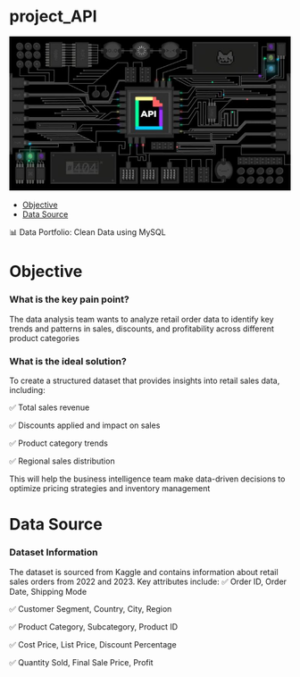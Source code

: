 # project_API

![ API ](images/download.jpg)

- [Objective](#objective)
- [Data Source](#data-source)

📊 Data Portfolio: Clean Data using MySQL
 # Objective
### What is the key pain point?
The data analysis team wants to analyze retail order data to identify key trends and patterns in sales, discounts, and profitability across different product categories

### What is the ideal solution?

To create a structured dataset that provides insights into retail sales data, including:

✅ Total sales revenue

✅ Discounts applied and impact on sales

✅ Product category trends

✅ Regional sales distribution

This will help the business intelligence team make data-driven decisions to optimize pricing strategies and inventory management

 # Data Source
### Dataset Information
The dataset is sourced from Kaggle and contains information about retail sales orders from 2022 and 2023.
Key attributes include:
✅ Order ID, Order Date, Shipping Mode

✅ Customer Segment, Country, City, Region

✅ Product Category, Subcategory, Product ID

✅ Cost Price, List Price, Discount Percentage

✅ Quantity Sold, Final Sale Price, Profit
